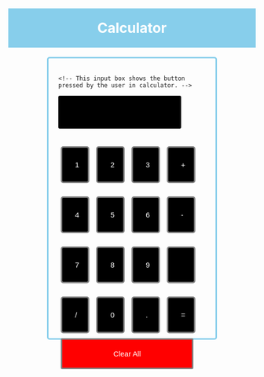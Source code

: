 <!DOCTYPE html>
<html lang = "en">
<head>
<title>Calculator </title>

<style>
h1 {
	text-align: center;
	padding: 23px;
	background-color: skyblue;
	color: white;
	}

#clear{
width: 270px;
border: 3px solid gray;
	border-radius: 3px;
	padding: 20px;
	background-color: red;
}

.formstyle
{
width: 300px;
height: 530px;
margin: auto;
border: 3px solid skyblue;
border-radius: 5px;
padding: 20px;
}



input
{
width: 20px;
background-color: black;
color: white;
border: 3px solid gray;
	border-radius: 5px;
	padding: 26px;
	margin: 5px;
	font-size: 15px;
}


#calc{
width: 250px;
border: 5px solid black;
	border-radius: 3px;
	padding: 20px;
	margin: auto;
}

</style>

</head>
<body>
<h1> Calculator </h1>
<div class= "formstyle">
<form name = "form1">
	
	<!-- This input box shows the button pressed by the user in calculator. -->
  <input id = "calc" type ="text" name = "answer"> <br> <br>
  <!-- Display the calculator button on the screen. -->
  <!-- onclick() function display the number prsses by the user. -->
  <input type = "button" value = "1" onclick = "form1.answer.value += '1' ">
  <input type = "button" value = "2" onclick = "form1.answer.value += '2' ">
  <input type = "button" value = "3" onclick = "form1.answer.value += '3' ">
   <input type = "button" value = "+" onclick = "form1.answer.value += '+' ">
  <br> <br>
  
  <input type = "button" value = "4" onclick = "form1.answer.value += '4' ">
  <input type = "button" value = "5" onclick = "form1.answer.value += '5' ">
  <input type = "button" value = "6" onclick = "form1.answer.value += '6' ">
  <input type = "button" value = "-" onclick = "form1.answer.value += '-' ">
  <br> <br>
  
  <input type = "button" value = "7" onclick = "form1.answer.value += '7' ">
  <input type = "button" value = "8" onclick = "form1.answer.value += '8' ">
  <input type = "button" value = "9" onclick = "form1.answer.value += '9' ">
  <input type = "button" value = "" onclick = "form1.answer.value += '' ">
  <br> <br>
  
  
  <input type = "button" value = "/" onclick = "form1.answer.value += '/' ">
  <input type = "button" value = "0" onclick = "form1.answer.value += '0' ">
    <input type = "button" value = "." onclick = "form1.answer.value += '.' ">
	<!-- When we click on the '=' button, the onclick() shows the sum results on the calculator screen. -->
  <input type = "button" value = "=" onclick = "form1.answer.value = eval(form1.answer.value) ">
  <br> 
  <!-- Display the Cancel button and erase all data entered by the user. -->
  <input type = "button" value = "Clear All" onclick = "form1.answer.value = ' ' " id= "clear" >
  <br> 
  
</form>
</div>
</body>
</html>
